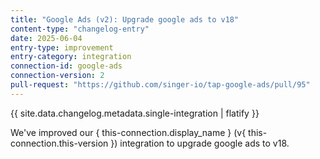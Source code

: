 ```yaml
---
title: "Google Ads (v2): Upgrade google ads to v18"
content-type: "changelog-entry"
date: 2025-06-04
entry-type: improvement
entry-category: integration
connection-id: google-ads
connection-version: 2
pull-request: "https://github.com/singer-io/tap-google-ads/pull/95"
---
```

{{ site.data.changelog.metadata.single-integration | flatify }}

We've improved our { this-connection.display_name } (v{ this-connection.this-version }) integration to upgrade google ads to v18.